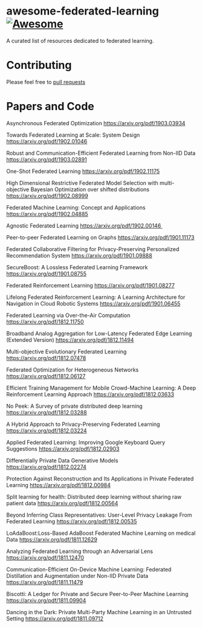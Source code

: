 # awesome-federated-learning [![Awesome](https://awesome.re/badge.svg)](https://awesome.re)
A curated list of resources dedicated to federated learning.
# Contributing
Please feel free to [pull requests](https://github.com/timmers/awesome-federated-learning/pulls)
# Papers and Code

Asynchronous Federated Optimization 
https://arxiv.org/pdf/1903.03934

Towards Federated Learning at Scale: System Design 
https://arxiv.org/pdf/1902.01046

Robust and Communication-Efficient Federated Learning from Non-IID Data 
https://arxiv.org/pdf/1903.02891

One-Shot Federated Learning 
https://arxiv.org/pdf/1902.11175

High Dimensional Restrictive Federated Model Selection with multi-objective Bayesian Optimization over shifted distributions
https://arxiv.org/pdf/1902.08999

Federated Machine Learning: Concept and Applications 
https://arxiv.org/pdf/1902.04885

Agnostic Federated Learning
https://arxiv.org/pdf/1902.00146 

Peer-to-peer Federated Learning on Graphs 
https://arxiv.org/pdf/1901.11173

Federated Collaborative Filtering for Privacy-Preserving Personalized Recommendation System 
https://arxiv.org/pdf/1901.09888

SecureBoost: A Lossless Federated Learning Framework
https://arxiv.org/pdf/1901.08755

Federated Reinforcement Learning
https://arxiv.org/pdf/1901.08277

Lifelong Federated Reinforcement Learning: A Learning Architecture for Navigation in Cloud Robotic Systems
https://arxiv.org/pdf/1901.06455

Federated Learning via Over-the-Air Computation
https://arxiv.org/pdf/1812.11750

Broadband Analog Aggregation for Low-Latency Federated Edge Learning (Extended Version) 
https://arxiv.org/pdf/1812.11494

Multi-objective Evolutionary Federated Learning 
https://arxiv.org/pdf/1812.07478

Federated Optimization for Heterogeneous Networks 
https://arxiv.org/pdf/1812.06127

Efficient Training Management for Mobile Crowd-Machine Learning: A Deep Reinforcement Learning Approach 
https://arxiv.org/pdf/1812.03633

No Peek: A Survey of private distributed deep learning 
https://arxiv.org/pdf/1812.03288

A Hybrid Approach to Privacy-Preserving Federated Learning 
https://arxiv.org/pdf/1812.03224

Applied Federated Learning: Improving Google Keyboard Query Suggestions 
https://arxiv.org/pdf/1812.02903

Differentially Private Data Generative Models 
https://arxiv.org/pdf/1812.02274

Protection Against Reconstruction and Its Applications in Private Federated Learning 
https://arxiv.org/pdf/1812.00984

Split learning for health: Distributed deep learning without sharing raw patient data 
https://arxiv.org/pdf/1812.00564

Beyond Inferring Class Representatives: User-Level Privacy Leakage From Federated Learning 
https://arxiv.org/pdf/1812.00535

LoAdaBoost:Loss-Based AdaBoost Federated Machine Learning on medical Data 
https://arxiv.org/pdf/1811.12629

Analyzing Federated Learning through an Adversarial Lens
https://arxiv.org/pdf/1811.12470

Communication-Efficient On-Device Machine Learning: Federated Distillation and Augmentation under Non-IID Private Data
https://arxiv.org/pdf/1811.11479

Biscotti: A Ledger for Private and Secure Peer-to-Peer Machine Learning 
https://arxiv.org/pdf/1811.09904

Dancing in the Dark: Private Multi-Party Machine Learning in an Untrusted Setting 
https://arxiv.org/pdf/1811.09712
